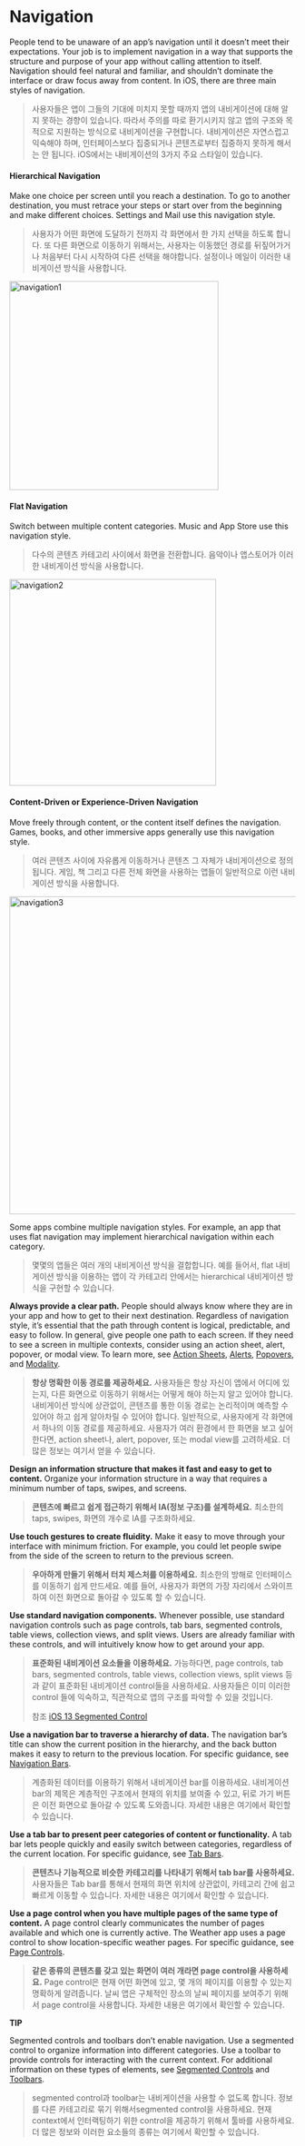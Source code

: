 # Navigation
People tend to be unaware of an app’s navigation until it doesn’t meet their expectations. Your job is to implement navigation in a way that supports the structure and purpose of your app without calling attention to itself. Navigation should feel natural and familiar, and shouldn’t dominate the interface or draw focus away from content. In iOS, there are three main styles of navigation.

> 사용자들은 앱이 그들의 기대에 미치지 못할 때까지 앱의 내비게이션에 대해 알지 못하는 경향이 있습니다. 따라서 주의를 따로 환기시키지 않고 앱의 구조와 목적으로 지원하는 방식으로 내비게이션을 구현합니다. 내비게이션은 자연스럽고 익숙해야 하며, 인터페이스보다 집중되거나 콘텐츠로부터 집중하지 못하게 해서는 안 됩니다. iOS에서는 내비게이션의 3가지 주요 스타일이 있습니다.



#### Hierarchical Navigation

Make one choice per screen until you reach a destination. To go to another destination, you must retrace your steps or start over from the beginning and make different choices. Settings and Mail use this navigation style.

> 사용자가 어떤 화면에 도달하기 전까지 각 화면에서 한 가지 선택을 하도록 합니다. 또 다른 화면으로 이동하기 위해서는, 사용자는 이동했던 경로를 뒤짚어가거나 처음부터 다시 시작하여 다른 선택을 해야합니다. 설정이나 메일이 이러한 내비게이션 방식을 사용합니다.

<img width="368" alt="navigation1" src="https://user-images.githubusercontent.com/40762111/74616192-bea32400-5169-11ea-9ed9-72e1603454a4.png">

#### Flat Navigation

Switch between multiple content categories. Music and App Store use this navigation style.

> 다수의 콘텐츠 카테고리 사이에서 화면을 전환합니다. 음악이나 앱스토어가 이러한 내비게이션 방식을 사용합니다.

<img width="364" alt="navigation2" src="https://user-images.githubusercontent.com/40762111/74616190-be0a8d80-5169-11ea-841f-0876afcf97c2.png">



#### Content-Driven or Experience-Driven Navigation

Move freely through content, or the content itself defines the navigation. Games, books, and other immersive apps generally use this navigation style.

> 여러 콘텐츠 사이에 자유롭게 이동하거나 콘텐츠 그 자체가 내비게이션으로 정의됩니다. 게임, 책 그리고 다른 전체 화면을 사용하는 앱들이 일반적으로 이런 내비게이션 방식을 사용합니다.

<img width="560" alt="navigation3" src="https://user-images.githubusercontent.com/40762111/74616185-bba83380-5169-11ea-91a1-16e9c4311b57.png">

Some apps combine multiple navigation styles. For example, an app that uses flat navigation may implement hierarchical navigation within each category.

> 몇몇의 앱들은 여러 개의 내비게이션 방식을 결합합니다. 예를 들어서, flat 내비게이션 방식을 이용하는 앱이 각 카테고리 안에서는 hierarchical 내비게이션 방식을 구현할 수 있습니다.



**Always provide a clear path.** People should always know where they are in your app and how to get to their next destination. Regardless of navigation style, it’s essential that the path through content is logical, predictable, and easy to follow. In general, give people one path to each screen. If they need to see a screen in multiple contexts, consider using an action sheet, alert, popover, or modal view. To learn more, see [Action Sheets](https://developer.apple.com/design/human-interface-guidelines/ios/views/action-sheets/), [Alerts](https://github.com/jum0/Human-Interface-Guidelines/tree/master/Views/Alerts), [Popovers](https://developer.apple.com/design/human-interface-guidelines/ios/views/popovers/), and [Modality](https://github.com/jum0/Human-Interface-Guidelines/tree/master/App%20Architecture/Modality).

> **항상 명확한 이동 경로를 제공하세요.** 사용자들은 항상 자신이 앱에서 어디에 있는지, 다른 화면으로 이동하기 위해서는 어떻게 해야 하는지 알고 있어야 합니다. 내비게이션 방식에 상관없이, 콘텐츠를 통한 이동 경로는 논리적이며 예측할 수 있어야 하고 쉽게 알아차릴 수 있어야 합니다. 일반적으로, 사용자에게 각 화면에서 하나의 이동 경로를 제공하세요. 사용자가 여러 환경에서 한 화면을 보고 싶어 한다면, action sheet나, alert, popover, 또는 modal view를 고려하세요. 더 많은 정보는 여기서 얻을 수 있습니다.



**Design an information structure that makes it fast and easy to get to content.** Organize your information structure in a way that requires a minimum number of taps, swipes, and screens.

> **콘텐츠에 빠르고 쉽게 접근하기 위해서 IA(정보 구조)를 설계하세요.** 최소한의 taps, swipes, 화면의 개수로 IA를 구조화하세요. 



**Use touch gestures to create fluidity.** Make it easy to move through your interface with minimum friction. For example, you could let people swipe from the side of the screen to return to the previous screen.

> **우아하게 만들기 위해서 터치 제스처를 이용하세요.** 최소한의 방해로 인터페이스를 이동하기 쉽게 만드세요. 예를 들어, 사용자가 화면의 가장 자리에서 스와이프 하여 이전 화면으로 돌아갈 수 있도록 할 수 있습니다.



**Use standard navigation components.** Whenever possible, use standard navigation controls such as page controls, tab bars, segmented controls, table views, collection views, and split views. Users are already familiar with these controls, and will intuitively know how to get around your app.

> **표준화된 내비게이션 요소들을 이용하세요.** 가능하다면, page controls, tab bars, segmented controls, table views, collection views, split views 등과 같이 표준화된 내비게이션 control들을 사용하세요. 사용자들은 이미 이러한 control 들에 익숙하고, 직관적으로 앱의 구조를 파악할 수 있을 것입니다.
>
> 참조 [iOS 13 Segmented Control](https://packages.framer.com/package/tes/ios-13-segmented-control)



**Use a navigation bar to traverse a hierarchy of data.** The navigation bar’s title can show the current position in the hierarchy, and the back button makes it easy to return to the previous location. For specific guidance, see [Navigation Bars](https://github.com/jum0/Human-Interface-Guidelines/tree/master/Bars/Navigation%20Bars).

> 계층화된 데이터를 이용하기 위해서 내비게이션 bar를 이용하세요. 내비게이션 bar의 제목은 계층적인 구조에서 현재의 위치를 보여줄 수 있고, 뒤로 가기 버튼은 이전 화면으로 돌아갈 수 있도록 도와줍니다. 자세한 내용은 여기에서 확인할 수 있습니다.



**Use a tab bar to present peer categories of content or functionality.** A tab bar lets people quickly and easily switch between categories, regardless of the current location. For specific guidance, see [Tab Bars](https://github.com/jum0/Human-Interface-Guidelines/tree/master/Bars/Tab%20Bars).

> **콘텐츠나 기능적으로 비슷한 카테고리를 나타내기 위해서 tab bar를 사용하세요.** 사용자들은 Tab bar를 통해서 현재의 화면 위치에 상관없이, 카테고리 간에 쉽고 빠르게 이동할 수 있습니다. 자세한 내용은 여기에서 확인할 수 있습니다.



**Use a page control when you have multiple pages of the same type of content.** A page control clearly communicates the number of pages available and which one is currently active. The Weather app uses a page control to show location-specific weather pages. For specific guidance, see [Page Controls](https://developer.apple.com/design/human-interface-guidelines/ios/controls/page-controls/).

> **같은 종류의 콘텐츠를 갖고 있는 화면이 여러 개라면 page control을 사용하세요.** Page control은 현재 어떤 화면에 있고, 몇 개의 페이지를 이용할 수 있는지 명확하게 알려줍니다. 날씨 앱은 구체적인 장소의 날씨 페이지를 보여주기 위해서 page control을 사용합니다. 자세한 내용은 여기에서 확인할 수 있습니다.



**TIP** 

Segmented controls and toolbars don’t enable navigation. Use a segmented control to organize information into different categories. Use a toolbar to provide controls for interacting with the current context. For additional information on these types of elements, see [Segmented Controls](https://developer.apple.com/design/human-interface-guidelines/ios/controls/segmented-controls/) and [Toolbars](https://developer.apple.com/design/human-interface-guidelines/ios/bars/toolbars/).

> segmented control과 toolbar는 내비게이션을 사용할 수 없도록 합니다. 정보를 다른 카테고리로 묶기 위해서segmented control을 사용하세요. 현재 context에서 인터랙팅하기 위한 control을 제공하기 위해서 툴바를 사용하세요. 더 많은 정보와 이러한 요소들의 종류는 여기에서 확인할 수 있습니다.